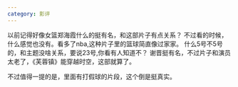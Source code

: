 ```yaml
---
category: 影评
---
```

以前记得好像女篮郑海霞什么的挺有名，和这部片子有点关系？
不过看的时候，什么感觉也没有。看多了nba,这种片子里的篮球简直像过家家。
什么5号不5号的，和主题没啥关系，要说23号,你看有人知道不？
谢晋挺有名，不过片子和演员太老了，《芙蓉镇》能穿越时空，这部就算了。

不过值得一提的是，里面有打假球的片段，这个倒是挺真实。

